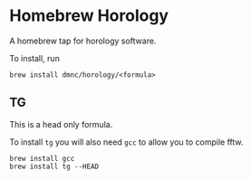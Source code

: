 # Homebrew Horology

A homebrew tap for horology software.

To install, run

```
brew install dmnc/horology/<formula>
```

## TG
This is a head only formula.

To install `tg` you will also need `gcc` to allow you to compile fftw.

```
brew install gcc
brew install tg --HEAD
```
